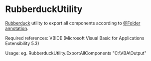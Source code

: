 # RubberduckUtility
[Rubberduck](https://rubberduckvba.com/) utility to export all components according to [@Folder annotation](https://github.com/rubberduck-vba/Rubberduck/wiki/Using-@Folder-Annotations). 

Required references: VBIDE (Microsoft Visual Basic for Applications Extensibility 5.3)

Usage: eg. RubberduckUtility.ExportAllComponents "C:\VBA\Output\"

